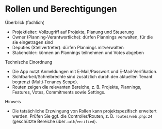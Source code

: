 # Rollen und Berechtigungen

Überblick (fachlich)
- Projektleiter: Vollzugriff auf Projekte, Planung und Steuerung
- Owner (Planning‑Verantwortliche): dürfen Plannings verwalten, für die sie eingetragen sind
- Deputies (Stellvertreter): dürfen Plannings mitverwalten
- Stakeholder: können an Plannings teilnehmen und Votes abgeben

Technische Einordnung
- Die App nutzt Anmeldungen mit E‑Mail/Passwort und E‑Mail‑Verifikation.
- Sichtbarkeit/Schreibrechte sind zusätzlich durch den aktuellen Tenant begrenzt (Multi‑Tenancy Scope).
- Routen zeigen die relevanten Bereiche, z. B. Projekte, Plannings, Features, Votes, Commitments sowie Settings.

Hinweis
- Die tatsächliche Erzwingung von Rollen kann projektspezifisch erweitert werden. Prüfen Sie ggf. die Controller/Routen, z. B. `routes/web.php:24` (geschützte Bereiche über `auth`/`verified`).

